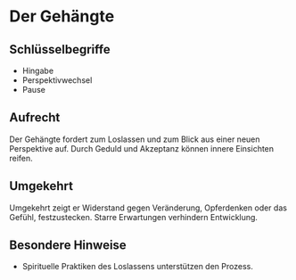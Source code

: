 # Der Gehängte

## Schlüsselbegriffe
- Hingabe
- Perspektivwechsel
- Pause

## Aufrecht
Der Gehängte fordert zum Loslassen und zum Blick aus einer neuen Perspektive auf. Durch Geduld und Akzeptanz können innere Einsichten reifen.

## Umgekehrt
Umgekehrt zeigt er Widerstand gegen Veränderung, Opferdenken oder das Gefühl, festzustecken. Starre Erwartungen verhindern Entwicklung.

## Besondere Hinweise
- Spirituelle Praktiken des Loslassens unterstützen den Prozess.
